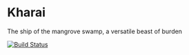 # Kharai
The ship of the mangrove swamp, a versatile beast of burden

[![Build Status](https://travis-ci.com/jasonholloway/kharai.svg?branch=master)](https://travis-ci.com/jasonholloway/kharai)
